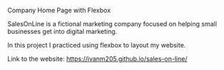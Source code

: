 Company Home Page with Flexbox

SalesOnLine is a fictional marketing company focused on helping small businesses get into digital marketing.

In this project I practiced using flexbox to layout my website.

Link to the website: https://ivanm205.github.io/sales-on-line/
